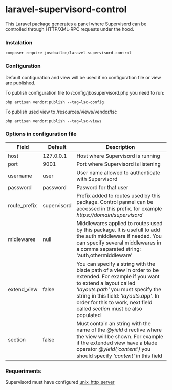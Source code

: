 # laravel-supervisord-control

This Laravel package generates a panel where Supervisord can be controlled through HTTP/XML-RPC requests under the hood.

### Instalation
```
composer require josebailon/laravel-supervisord-control
```

### Configuration

Default configuration and view will be used if no configuration file or view are published.

To publish configuration file to /config/jbosupervisord.php you need to run:
```
php artisan vendor:publish --tag=lsc-config
```
To publish used view to /resources/views/vendor/lsc
```
php artisan vendor:publish --tag=lsc-views
```

### Options in configuration file

|Field|Default|Description|
|---|---|---|
|host| 127.0.0.1|Host where Supervisord is running|
|port| 9001|Port where Supervisord is listening|
|username|user|User name allowed to authenticate with Supervisord|
|password|password|Pasword for that user|
|route_prefix|supervisord|Prefix added to routes used by this package. Control pannel can be accessed in this prefix. for example *https://domain/supervisord*|
|midlewares|null|Middlewares applied to routes used by this package. It is usefull to add the auth middleware if needed. You can specify several middlewares in a comma separated string: 'auth,othermiddleware'
|extend_view|false|You can specify a string with the blade path of a view in order to be extended. For example if you want to extend a layout called *'layouts.path'* you must specify the string in this field: *'layouts.app'*. In order for this to work, next field called *section* must be also populated|
|section|false| Must contain an string with the name of the *@yield* directive  where the view will be shown. For example if the extended view have a blade operator *@yield('content')* you should specify *'content'* in this field|

### Requeriments
Supervisord must have configured [unix_http_server](http://www.supervisord.org/configuration.html#unix-http-server-section-settings)